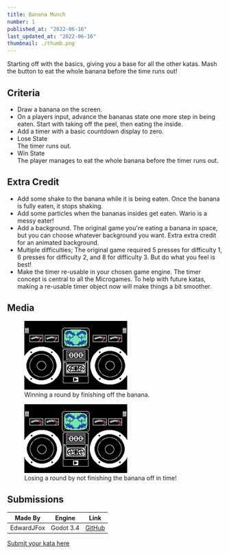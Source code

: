 ```yaml
---
title: Banana Munch
number: 1
published_at: "2022-06-16"
last_updated_at: "2022-06-16"
thumbnail: ./thumb.png
---
```


Starting off with the basics, giving you a base for all the other katas. Mash the button to eat the whole banana before the time runs out!

## Criteria

- Draw a banana on the screen.
- On a players input, advance the bananas state one more step in being eaten. Start with taking off the peel, then eating the inside.
- Add a timer with a basic countdown display to zero.
- <div class="loseState">Lose State</div> The timer runs out.
- <div class="winState">Win State</div> The player manages to eat the whole banana before the timer runs out.

## Extra Credit

- Add some shake to the banana while it is being eaten. Once the banana is fully eaten, it stops shaking.
- Add some particles when the bananas insides get eaten. Wario is a messy eater!
- Add a background. The original game you're eating a banana in space, but you can choose whatever background you want. Extra extra credit for an animated background.
- Multiple difficulties; The original game required 5 presses for difficulty 1, 6 presses for difficulty 2, and 8 for difficulty 3. But do what you feel is best!
- Make the timer re-usable in your chosen game engine. The timer concept is central to all the Microgames. To help with future katas, making a re-usable timer object now will make things a bit smoother.

## Media

<figure>
  <img src="./banana_munch_diff_1_success.gif" alt="example of banana munch where the player wins"/>
  <figcaption>Winning a round by finishing off the banana.</figcaption>
</figure>

<figure>
  <img src="./banana_munch_diff_1_failure.gif" alt="example of banana munch where the player loses"/>
  <figcaption>Losing a round by not finishing the banana off in time!</figcaption>
</figure>

## Submissions

| Made By | Engine | Link |
| --- | --- | --- |
|EdwardJFox|Godot 3.4|[GitHub](https://github.com/EdwardJFox/microgame-kata-godot/tree/main/minigames/banana_munch)|

[Submit your kata here](/submit)
